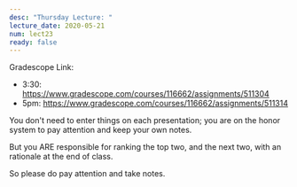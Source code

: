 ```yaml
---
desc: "Thursday Lecture: "
lecture_date: 2020-05-21
num: lect23
ready: false
---
```


Gradescope Link: 

* 3:30: <https://www.gradescope.com/courses/116662/assignments/511304>
* 5pm: <https://www.gradescope.com/courses/116662/assignments/511314>

You don't need to enter things on each presentation; you are on the honor system to pay attention and keep your own notes.

But you ARE responsible for ranking the top two, and the next two, with an rationale at the end of class.

So please do pay attention and take notes.

